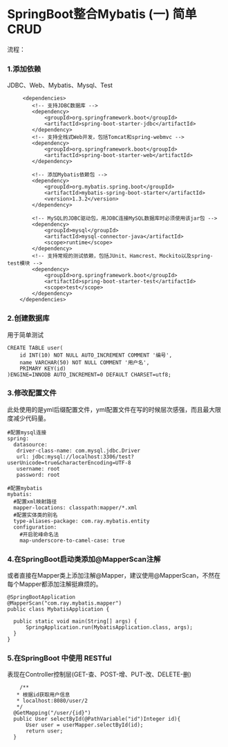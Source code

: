 # SpringBoot整合Mybatis (一) 简单CRUD

流程：

### 1.添加依赖  
  JDBC、Web、Mybatis、Mysql、Test
```
     <dependencies>
        <!-- 支持JDBC数据库 -->
        <dependency>
            <groupId>org.springframework.boot</groupId>
            <artifactId>spring-boot-starter-jdbc</artifactId>
        </dependency>
        <!-- 支持全栈式Web开发，包括Tomcat和spring-webmvc -->
        <dependency>
            <groupId>org.springframework.boot</groupId>
            <artifactId>spring-boot-starter-web</artifactId>
        </dependency>

        <!-- 添加Mybatis依赖包 -->
        <dependency>
            <groupId>org.mybatis.spring.boot</groupId>
            <artifactId>mybatis-spring-boot-starter</artifactId>
            <version>1.3.2</version>
        </dependency>

        <!-- MySQL的JDBC驱动包，用JDBC连接MySQL数据库时必须使用该jar包 -->
        <dependency>
            <groupId>mysql</groupId>
            <artifactId>mysql-connector-java</artifactId>
            <scope>runtime</scope>
        </dependency>
        <!-- 支持常规的测试依赖，包括JUnit、Hamcrest、Mockito以及spring-test模块 -->
        <dependency>
            <groupId>org.springframework.boot</groupId>
            <artifactId>spring-boot-starter-test</artifactId>
            <scope>test</scope>
        </dependency>
    </dependencies>
```

### 2.创建数据库  
  用于简单测试
```
CREATE TABLE user(
	id INT(10) NOT NULL AUTO_INCREMENT COMMENT '编号',
	name VARCHAR(50) NOT NULL COMMENT '用户名',
	PRIMARY KEY(id)
)ENGINE=INNODB AUTO_INCREMENT=0 DEFAULT CHARSET=utf8;
```

### 3.修改配置文件   
  此处使用的是yml后缀配置文件，yml配置文件在写的时候层次感强，而且最大限度减少代码量。
  ```
  #配置mysql连接
  spring:
    datasource:
     driver-class-name: com.mysql.jdbc.Driver
     url: jdbc:mysql://localhost:3306/test?userUnicode=true&characterEncoding=UTF-8
     username: root
     password: root

  #配置mybatis
  mybatis:
    #配置xml映射路径
    mapper-locations: classpath:mapper/*.xml
    #配置实体类的别名
    type-aliases-package: com.ray.mybatis.entity
    configuration:
      #开启驼峰命名法
      map-underscore-to-camel-case: true
  ```

### 4.在SpringBoot启动类添加@MapperScan注解  
  或者直接在Mapper类上添加注解@Mapper，建议使用@MapperScan，不然在每个Mapper都添加注解挺麻烦的。
  ```
  @SpringBootApplication
  @MapperScan("com.ray.mybatis.mapper")
  public class MybatisApplication {

    public static void main(String[] args) {
        SpringApplication.run(MybatisApplication.class, args);
    }
  }
  ```
  
### 5.在SpringBoot 中使用 RESTful  
  表现在Controller控制层(GET-查、POST-增、PUT-改、DELETE-删)
  ```
      /**
     * 根据id获取用户信息
     * localhost:8080/user/2
     */
    @GetMapping("/user/{id}")
    public User selectById(@PathVariable("id")Integer id){
        User user = userMapper.selectById(id);
        return user;
    }
  ```
